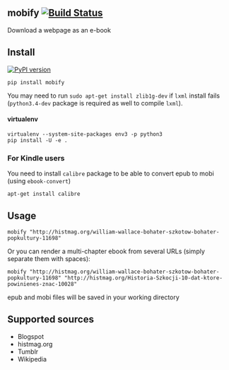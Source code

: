 mobify [![Build Status](https://api.travis-ci.org/macbre/mobify.png?branch=master)](http://travis-ci.org/macbre/mobify)
------

Download a webpage as an e-book

## Install

[![PyPI version](https://img.shields.io/pypi/pyversions/mobify.svg)](https://pypi.python.org/pypi/mobify)

```
pip install mobify
```

You may need to run `sudo apt-get install zlib1g-dev` if `lxml` install fails (`python3.4-dev` package is required as well to compile `lxml`).

#### virtualenv

```
virtualenv --system-site-packages env3 -p python3
pip install -U -e .
```

### For Kindle users

You need to install `calibre` package to be able to convert epub to mobi (using `ebook-convert`)

```
apt-get install calibre
```

## Usage

```
mobify "http://histmag.org/william-wallace-bohater-szkotow-bohater-popkultury-11698"
```

Or you can render a multi-chapter ebook from several URLs (simply separate them with spaces):

```
mobify "http://histmag.org/william-wallace-bohater-szkotow-bohater-popkultury-11698" "http://histmag.org/Historia-Szkocji-10-dat-ktore-powinienes-znac-10028"
```

epub and mobi files will be saved in your working directory

## Supported sources

* Blogspot
* histmag.org
* Tumblr
* Wikipedia

